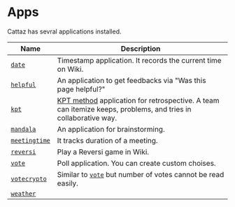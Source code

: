 # Apps

Cattaz has sevral applications installed.

|Name|Description|
|----|-----------|
|[`date`](./app-date)|Timestamp application. It records the current time on Wiki.|
|[`helpful`](./app-helpful)|An application to get feedbacks via "Was this page helpful?"|
|[`kpt`](./app-kpt)|[KPT method](http://code-artisan.io/retrospective-method-kpt/) application for retrospective. A team can itemize keeps, problems, and tries in collaborative way.|
|[`mandala`](./app-mandala)|An application for brainstorming.|
|[`meetingtime`](./app-meetingtime)|It tracks duration of a meeting.|
|[`reversi`](./app-reversi)|Play a Reversi game in Wiki.|
|[`vote`](./app-vote)|Poll application. You can create custom choises.|
|[`votecrypto`](./app-votecrypto)|Similar to [`vote`](./app-vote) but number of votes cannot be read easily.|
|[`weather`](./app-weather)||

